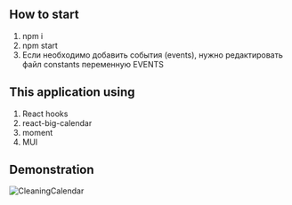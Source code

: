## How to start
1. npm i
2. npm start
3. Если необходимо добавить события (events), нужно редактировать файл constants переменную EVENTS

## This application using
1. React hooks
2. react-big-calendar
3. moment
4. MUI

## Demonstration 
![CleaningCalendar](https://user-images.githubusercontent.com/72819725/162216989-0f2bdd2f-0ad6-43d7-8ed1-aa1c5a7f146e.gif)
